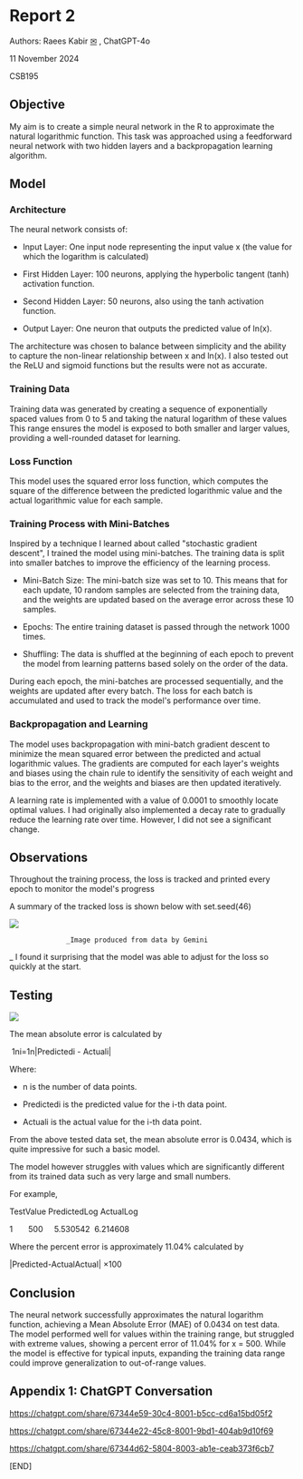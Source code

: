 Report 2
========

Authors: Raees Kabir [✉](mailto:r.kabir@mail.utoronto.ca) , ChatGPT-4o

11 November 2024

CSB195

Objective
---------

My aim is to create a simple neural network in the R to approximate the natural logarithmic function. This task was approached using a feedforward neural network with two hidden layers and a backpropagation learning algorithm.

Model
-----

### Architecture

The neural network consists of:

-   Input Layer: One input node representing the input value x (the value for which the logarithm is calculated)

-   First Hidden Layer: 100 neurons, applying the hyperbolic tangent (tanh) activation function.

-   Second Hidden Layer: 50 neurons, also using the tanh activation function.

-   Output Layer: One neuron that outputs the predicted value of ln(x).

The architecture was chosen to balance between simplicity and the ability to capture the non-linear relationship between x and ln(x). I also tested out the ReLU and sigmoid functions but the results were not as accurate.

### Training Data

Training data was generated by creating a sequence of exponentially spaced values from 0 to 5 and taking the natural logarithm of these values This range ensures the model is exposed to both smaller and larger values, providing a well-rounded dataset for learning.

### Loss Function

This model uses the squared error loss function, which computes the square of the difference between the predicted logarithmic value and the actual logarithmic value for each sample.

### Training Process with Mini-Batches

Inspired by a technique I learned about called "stochastic gradient descent", I trained the model using mini-batches. The training data is split into smaller batches to improve the efficiency of the learning process.

-   Mini-Batch Size: The mini-batch size was set to 10. This means that for each update, 10 random samples are selected from the training data, and the weights are updated based on the average error across these 10 samples.

-   Epochs: The entire training dataset is passed through the network 1000 times.

-   Shuffling: The data is shuffled at the beginning of each epoch to prevent the model from learning patterns based solely on the order of the data.

During each epoch, the mini-batches are processed sequentially, and the weights are updated after every batch. The loss for each batch is accumulated and used to track the model's performance over time.  

### Backpropagation and Learning

The model uses backpropagation with mini-batch gradient descent to minimize the mean squared error between the predicted and actual logarithmic values. The gradients are computed for each layer's weights and biases using the chain rule to identify the sensitivity of each weight and bias to the error, and the weights and biases are then updated iteratively.

A learning rate is implemented with a value of 0.0001 to smoothly locate optimal values. I had originally also implemented a decay rate to gradually reduce the learning rate over time. However, I did not see a significant change.

Observations
------------

Throughout the training process, the loss is tracked and printed every epoch to monitor the model's progress

A summary of the tracked loss is shown below with set.seed(46)

![](https://lh7-rt.googleusercontent.com/docsz/AD_4nXeYXZsqcqoAYc3ikC1XqeC7BNk2VRKpo8vorYefg2bfawStNoDDGQQ9ii2RT-sqfZkw4_OuEWInibVMitxXWSwgXtZB40RBnWWT84G3apbcM7N6Koy0Z863-jLHYkUy-RKNDG4xsQ?key=yXk6lC_ZskG_IyNkx6jkhaIC)

                  _Image produced from data by Gemini
_
I found it surprising that the model was able to adjust for the loss so quickly at the start.

Testing
-------

![](https://lh7-rt.googleusercontent.com/docsz/AD_4nXeXMPpz4IM8Z7WZElJ4G4v2VL2rEPWcmsZDGwJfxK-EplJHrFfueuZQ1dnWm0xTHbnloBc74nWyw_Xsy9G3GkG6X9cBN0spz-Re7_RxRqitr9QkEcq9HeVvatoV50jyKf0sqTROWw?key=yXk6lC_ZskG_IyNkx6jkhaIC)

The mean absolute error is calculated by

 1ni=1n|Predicted​i -  Actuali|

Where:

-   n is the number of data points.

-   Predicted​i  is the predicted value for the i-th data point.

-   Actuali​ is the actual value for the i-th data point.

From the above tested data set, the mean absolute error is 0.0434, which is quite impressive for such a basic model.

The model however struggles with values which are significantly different from its trained data such as very large and small numbers. 

For example,

TestValue PredictedLog ActualLog

1       500     5.530542  6.214608

Where the percent error is approximately 11.04% calculated by

|Predicted-ActualActual| ​​×100

Conclusion
----------

The neural network successfully approximates the natural logarithm function, achieving a Mean Absolute Error (MAE) of 0.0434 on test data. The model performed well for values within the training range, but struggled with extreme values, showing a percent error of 11.04% for x = 500. While the model is effective for typical inputs, expanding the training data range could improve generalization to out-of-range values.

Appendix 1: ChatGPT Conversation
--------------------------------

<https://chatgpt.com/share/67344e59-30c4-8001-b5cc-cd6a15bd05f2>

<https://chatgpt.com/share/67344e22-45c8-8001-9bd1-404ab9d10f69>

<https://chatgpt.com/share/67344d62-5804-8003-ab1e-ceab373f6cb7>

[END]
